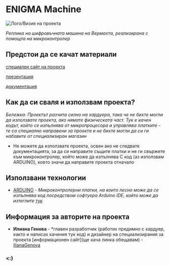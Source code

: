 # ENIGMA Machine

![Лого/Визия на проекта](path_to_logo.png)

*Реплика на шифровъчната машина на Вермахта, реализирана с помощта на микроконтролер*

## Предстои да се качат материали

[специален сайт на проекта](линк)

[презентация](линк)

[документация](линк)

## Как да си сваля и използвам проекта?

 *Бележка: Проектът разчита силно на хардуера, така че не бихте могли да използвате проекта, ако нямате физическата част. Тук е качен кодът, който се изпълнява от микропроцесора и управлява платките - те са специално направени за проекта и не бихте могли да си ги набавите от специализиран магазин*

 * Не можете да използвате проекта, освен ако не следвате документацията, за да си направите същите платки и не ги свържете към микроконтролер, който може да изпълнява C код (аз използвам ARDUINO), което значи да направите проекта отначало


## Използвани технологии

* [ARDUINO](https://www.arduino.cc/) - *Микроконтролерни платки, на които лесно може да се изпълнява код посредством софтуера Arduino IDE, който може да изтеглите [тук](https://www.arduino.cc/en/main/software)*

## Информация за авторите на проекта

* **Илиана Генова** - *главен разработчик (работих предимно с хардуер, както и написах качения тук код) и дизайнер на специализирания за проекта [информационен сайт](ще кача линка обещавам) - [IlianaGenova](https://github.com/IlianaGenova/)

### <:)

